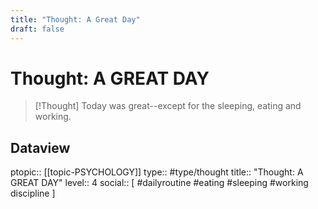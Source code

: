 ```yaml
---
title: "Thought: A Great Day"
draft: false
---
```

# Thought: A GREAT DAY
> [!Thought]
> Today was great--except for the sleeping, eating and working.

## Dataview
ptopic:: [[topic-PSYCHOLOGY]]
type:: #type/thought
title:: "Thought: A GREAT DAY"
level:: 4
social:: [ #dailyroutine #eating #sleeping #working discipline ]